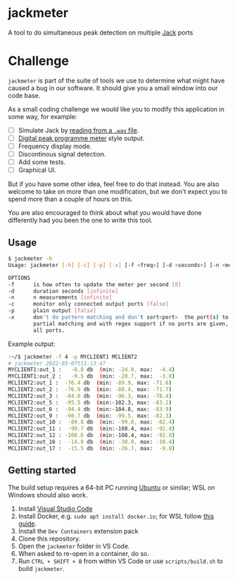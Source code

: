 # jackmeter

A tool to do simultaneous peak detection on multiple [Jack](https://jackaudio.org/) ports

# Challenge

`jackmeter` is part of the suite of tools we use to determine what might have
caused a bug in our software. It should give you a small window into our code
base.

As a small coding challenge we would like you to modify this application in some
way, for example:

* [ ] Simulate Jack by [reading from a `.wav` file](https://github.com/libsndfile/libsndfile).
* [ ] [Digital peak programme meter](https://en.wikipedia.org/wiki/Peak_programme_meter#/media/File:PPM_IEC_268-10_I_DIN.jpg) style output.
* [ ] Frequency display mode.
* [ ] Discontinous signal detection.
* [ ] Add some tests.
* [ ] Graphical UI.

But if you have some other idea, feel free to do that instead. You are also
welcome to take on more than one modification, but we don't expect you to spend
more than a couple of hours on this.

You are also encouraged to think about what you would have done differently had
you been the one to write this tool.

## Usage

```bash
$ jackmeter -h
Usage: jackmeter [-h] [-c] [-p] [-x] [-f <freq>] [-d <seconds>] [-n <measurements> ] [<port>, ...]

OPTIONS
-f      is how often to update the meter per second [8]
-d      duration seconds [infinite]
-n      n measurements [infinite]
-c      monitor only connected output ports [false]
-p      plain output [false]
-x      don't do pattern matching and don't sort<port>  the port(s) to monitor,
        partial matching and with regex support if no ports are given, displays
        all ports.
```

Example output:

```bash
:~/$ jackmeter -f 4 -p MYCLIENT1 MCLIENT2
# jackmeter 2022-03-07t11:13:47
MYCLIENT1:out_1 :   -8.8 db  (min: -24.0, max:  -4.4)
MYCLIENT1:out_2 :   -9.5 db  (min: -20.7, max:  -3.8)
MCLIENT2:out_1 :  -76.4 db  (min: -89.9, max: -71.6)
MCLIENT2:out_2 :  -76.9 db  (min: -88.4, max: -71.7)
MCLIENT2:out_3 :  -84.0 db  (min: -96.3, max: -78.4)
MCLIENT2:out_5 :  -95.5 db  (min:-102.3, max: -83.2)
MCLIENT2:out_6 :  -94.4 db  (min:-104.8, max: -83.9)
MCLIENT2:out_9 :  -90.7 db  (min: -99.5, max: -82.3)
MCLIENT2:out_10 :  -89.8 db  (min: -99.8, max: -82.4)
MCLIENT2:out_11 :  -99.7 db  (min:-108.4, max: -92.4)
MCLIENT2:out_12 : -100.6 db  (min:-108.4, max: -92.8)
MCLIENT2:out_16 :  -14.8 db  (min: -30.0, max: -10.4)
MCLIENT2:out_17 :  -15.5 db  (min: -26.7, max:  -9.8)
```

## Getting started

The build setup requires a 64-bit PC running [Ubuntu](http://www.ubuntu.com) or
similar; WSL on Windows should also work.

1. Install [Visual Studio Code](https://code.visualstudio.com/download)
2. Install Docker, e.g. `sudo apt install docker.io`; for WSL follow
   [this guide](https://docs.microsoft.com/en-us/windows/wsl/tutorials/wsl-containers).
3. Install the `Dev Containers` extension pack
4. Clone this repository.
5. Open the `jackmeter` folder in VS Code.
6. When asked to re-open in a container, do so.
7. Run `CTRL + SHIFT + B` from within VS Code or use `scripts/build.sh` to build
   `jackmeter`.
